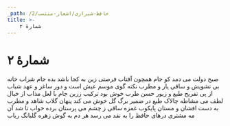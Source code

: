 ```yaml
---
_path: /حافظ-شیرازی/اشعار-منتسب/2
title: >-
    شمارهٔ ۲
---
```

# شمارهٔ ۲

صبح دولت می دمد کو جام همچون آفتاب
فرصتی زین به کجا باشد بده جام شراب
خانه بی تشویش و ساقی یار و مطرب نکته گوی
موسم عیش است و دور ساغر و عهد شباب 
از پی تفریح طبع و زیور حسن طرب
خوش بود ترکیب زرین جام با لعل مذاب 
از خیال لطف می مشاطه چالاک طبع
در ضمیر برگ گل خوش می کند پنهان گلاب 
شاهد و مطرب به دست افشان و مستان پایکوب
غمزه ساقی ز چشم می پرستان برده خواب 
تا شد آن مه مشتری درهای حافظ را به نقد
می رسد هر دم به گوش زهره گلبانگ رباب
